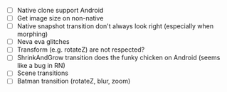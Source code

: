 - [ ] Native clone support Android
- [ ] Get image size on non-native
- [ ] Native snapshot transition don't always look right (especially when morphing)
- [ ] Neva eva glitches
- [ ] Transform (e.g. rotateZ) are not respected?
- [ ] ShrinkAndGrow transition does the funky chicken on Android (seems like a bug in RN)
- [ ] Scene transitions
- [ ] Batman transition (rotateZ, blur, zoom)
